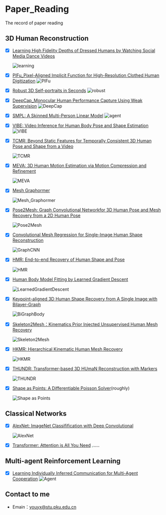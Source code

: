 # Paper_Reading
The record of paper reading

## 3D Human Reconstruction

- [x] [Learning High Fidelity Depths of Dressed Humans by Watching Social Media Dance Videos](./learning)

  ![learning](./covers/learning.png)


- [x] [PIFu_Pixel-Aligned Implicit Function for High-Resolution Clothed Human Digitization](./PIFu)
  ![PIFu](./covers/PIFu.png)


- [x] [Robust 3D Self-portraits in Seconds](./robust)
  ![robust](./covers/robust.png)


- [x] [DeepCap_Monocular Human Performance Capture Using Weak Supervision](./Deep)
  ![DeepCap](./covers/DeepCap.png)


- [x] [SMPL: A Skinned Multi-Person Linear Model](./SMPL)
  ![agent](./covers/SMPL.png)


- [x] [VIBE: Video Inference for Human Body Pose and Shape Estimation](./VIBE)
  ![VIBE](./covers/VIBE.png)

- [x] [TCMR: Beyond Static Features for Temporally Consistent 3D Human Pose and Shape from a Video](./TCMR)

  ![TCMR](./covers/TCMR.png)

- [x] [MEVA: 3D Human Motion Estimation via Motion Compression and Refinement](./MEVA)

  ![MEVA](./covers/MEVA.png)

- [x] [Mesh Graphormer](./Mesh_Graphormer)

  ![Mesh_Graphormer](./covers/Mesh_Graphormer.png)

- [x] [Pose2Mesh: Graph Convolutional Networkfor 3D Human Pose and Mesh Recovery from a 2D Human Pose](./Pose2Mesh)

  ![Pose2Mesh](./covers/Pose2Mesh.png)

- [x] [Convolutional Mesh Regression for Single-Image Human Shape Reconstruction](./GraphCMR)

  ![GraphCNN](./covers/GraphCMR.png)

- [x] [HMR: End-to-end Recovery of Human Shape and Pose](./HMR)

  ![HMR](./covers/HMR.png)
  
- [x] [Human Body Model Fitting by Learned Gradient Descent](./LearnedGradientDescent)

  ![LearnedGradientDescent](./covers/LearnedGradientDescent.png)
  
- [x] [Keypoint-aligned 3D Human Shape Recovery from A Single Image with Bilayer-Graph](./BiGraphBody)

  ![BiGraphBody](./covers/BiGraphBody.png)
  
- [x] [Skeleton2Mesh：Kinematics Prior Injected Unsupervised Human Mesh Recovery](./Skeleton2Mesh)

  ![Skeleton2Mesh](./covers/Skeleton2Mesh.png)
  
- [x] [HKMR: Hierarchical Kinematic Human Mesh Recovery](./HKMR)

  ![HKMR](./covers/HKMR.png)
  
- [x] [THUNDR: Transformer-based 3D HUmaN Reconstruction with Markers](./THUNDR)

  ![THUNDR](./covers/THUNDR.png)

- [x] [Shape as Points: A Differentiable Poisson Solver](./Shape_as_Points)(roughly)

  ![Shape as Points](./covers/Shape_as_Points.png)


## Classical Networks

- [x] [AlexNet: ImageNet Classifification with Deep Convolutional](./AlexNet)
  
  ![AlexNet](./covers/AlexNet.png)
  
- [x] [Transformer: Attention is All You Need](./Transformer)
  <img src="./covers/Transformer.png" alt="Transformer" style="zoom: 25%;" />

## Multi-agent Reinforcement Learning

- [x] [Learning Individually Inferred Communication for Multi-Agent Cooperation](./Agent)
  ![Agent](./covers/Agent.png)

## Contact to me

- Emain：[youyx@stu.pku.edu.cn](mailto:youyx@stu.pku.edu.cn)

